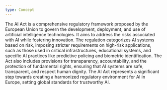 ```yaml
---
type: Concept
---
```


The AI Act is a comprehensive regulatory framework proposed by the European Union to govern the development, deployment, and use of artificial intelligence technologies. It aims to address the risks associated with AI while fostering innovation. The regulation categorizes AI systems based on risk, imposing stricter requirements on high-risk applications, such as those used in critical infrastructures, educational systems, and specific AI practices like predictive policing and biometric identification. The Act also includes provisions for transparency, accountability, and the protection of fundamental rights, ensuring that AI systems are safe, transparent, and respect human dignity. The AI Act represents a significant step towards creating a harmonized regulatory environment for AI in Europe, setting global standards for trustworthy AI.